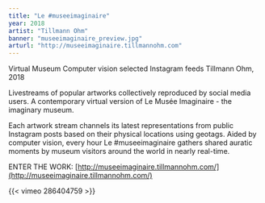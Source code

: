 ```yaml
---
title: "Le #museeimaginaire"
year: 2018
artist: "Tillmann Ohm"
banner: "museeimaginaire_preview.jpg"
arturl: "http://museeimaginaire.tillmannohm.com"
---
```


Virtual Museum
Computer vision selected Instagram feeds
Tillmann Ohm, 2018

Livestreams of popular artworks collectively reproduced by social media users.
A contemporary virtual version of Le Musée Imaginaire - the imaginary museum.

Each artwork stream channels its latest representations from public Instagram posts based on their physical locations using geotags. Aided by computer vision, every hour Le #museeimaginaire gathers shared auratic moments by museum visitors around the world in nearly real-time.

ENTER THE WORK:
[http://museeimaginaire.tillmannohm.com/](http://museeimaginaire.tillmannohm.com/)

{{< vimeo 286404759 >}}
